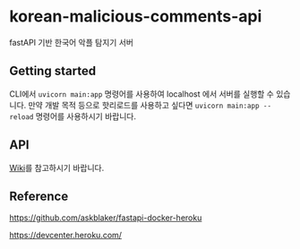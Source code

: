 # korean-malicious-comments-api

fastAPI 기반 한국어 악플 탐지기 서버

## Getting started

CLI에서 `uvicorn main:app` 명령어를 사용하여 localhost 에서 서버를 실행할 수 있습니다. 만약 개발 목적 등으로 핫리로드를 사용하고 싶다면 `uvicorn main:app --reload` 명령어를 사용하시기 바랍니다.

## API

[Wiki](https://github.com/Team-M1/korean-malicious-comments-api/wiki)를 참고하시기 바랍니다.

## Reference

<https://github.com/askblaker/fastapi-docker-heroku>

<https://devcenter.heroku.com/>
